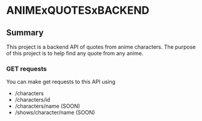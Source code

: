 # ANIMExQUOTESxBACKEND

## Summary

This project is a backend API of quotes from anime characters. The purpose of this project is to help find any quote from any anime.

### GET requests

You can make get requests to this API using

- /characters
- /characters/id
- /characters/name (SOON)
- /shows/character/name (SOON)
